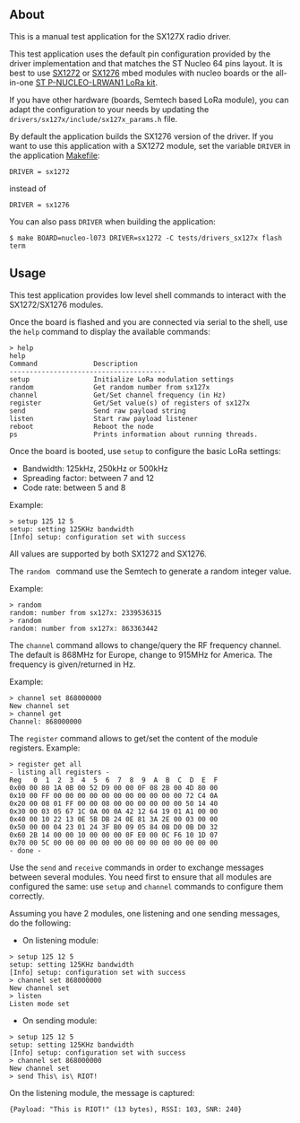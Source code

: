 ## About

This is a manual test application for the SX127X radio driver.

This test application uses the default pin configuration provided by the
driver implementation and that matches the ST Nucleo 64 pins layout.
It is best to use [SX1272](https://developer.mbed.org/components/SX1272MB2xAS/)
or [SX1276](https://developer.mbed.org/components/SX1276MB1xAS/) mbed modules
with nucleo boards or the all-in-one
[ST P-NUCLEO-LRWAN1 LoRa kit](http://www.st.com/en/evaluation-tools/p-nucleo-lrwan1.html).

If you have other hardware (boards, Semtech based LoRa module), you can adapt
the configuration to your needs by updating the
`drivers/sx127x/include/sx127x_params.h` file.

By default the application builds the SX1276 version of the driver. If you
want to use this application with a SX1272 module, set the variable `DRIVER` in
the application [Makefile](Makefile):
```
DRIVER = sx1272
```
instead of
```
DRIVER = sx1276
```
You can also pass `DRIVER` when building the application:
```
$ make BOARD=nucleo-l073 DRIVER=sx1272 -C tests/drivers_sx127x flash term
```

## Usage

This test application provides low level shell commands to interact with the
SX1272/SX1276 modules.

Once the board is flashed and you are connected via serial to the shell, use the `help`
command to display the available commands:
```
> help
help
Command              Description
---------------------------------------
setup                Initialize LoRa modulation settings
random               Get random number from sx127x
channel              Get/Set channel frequency (in Hz)
register             Get/Set value(s) of registers of sx127x
send                 Send raw payload string
listen               Start raw payload listener
reboot               Reboot the node
ps                   Prints information about running threads.
```

Once the board is booted, use `setup` to configure the basic LoRa settings:
* Bandwidth: 125kHz, 250kHz or 500kHz
* Spreading factor: between 7 and 12
* Code rate: between 5 and 8

Example:
```
> setup 125 12 5
setup: setting 125KHz bandwidth
[Info] setup: configuration set with success
```

All values are supported by both SX1272 and SX1276.

The `random ` command use the Semtech to generate a random integer value.

Example:
```
> random
random: number from sx127x: 2339536315
> random
random: number from sx127x: 863363442
```

The `channel` command allows to change/query the RF frequency channel.
The default is 868MHz for Europe, change to 915MHz for America. The frequency
is given/returned in Hz.

Example:
```
> channel set 868000000
New channel set
> channel get
Channel: 868000000
```

The `register` command allows to get/set the content of the module registers.
Example:
```
> register get all
- listing all registers -
Reg   0  1  2  3  4  5  6  7  8  9  A  B  C  D  E  F
0x00 00 80 1A 0B 00 52 D9 00 00 0F 08 2B 00 4D 80 00
0x10 00 FF 00 00 00 00 00 00 00 00 00 00 00 72 C4 0A
0x20 00 08 01 FF 00 00 08 00 00 00 00 00 00 50 14 40
0x30 00 03 05 67 1C 0A 00 0A 42 12 64 19 01 A1 00 00
0x40 00 10 22 13 0E 5B DB 24 0E 81 3A 2E 00 03 00 00
0x50 00 00 04 23 01 24 3F B0 09 05 84 0B D0 0B D0 32
0x60 2B 14 00 00 10 00 00 00 0F E0 00 0C F6 10 1D 07
0x70 00 5C 00 00 00 00 00 00 00 00 00 00 00 00 00 00
- done -
```

Use the `send` and `receive` commands in order to exchange messages between several modules.
You need first to ensure that all modules are configured the same: use `setup` and
`channel` commands to configure them correctly.

Assuming you have 2 modules, one listening and one sending messages, do the following:
* On listening module:
```
> setup 125 12 5
setup: setting 125KHz bandwidth
[Info] setup: configuration set with success
> channel set 868000000
New channel set
> listen
Listen mode set
```
* On sending module:
```
> setup 125 12 5
setup: setting 125KHz bandwidth
[Info] setup: configuration set with success
> channel set 868000000
New channel set
> send This\ is\ RIOT!
```

On the listening module, the message is captured:
```
{Payload: "This is RIOT!" (13 bytes), RSSI: 103, SNR: 240}
```
